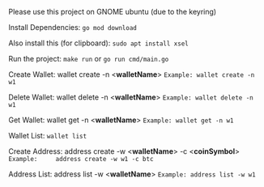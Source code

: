 Please use this project on GNOME ubuntu (due to the keyring)

Install Dependencies:
    `go mod download`

Also install this (for clipboard):
    `sudo apt install xsel`

Run the project:
`make run` or `go run cmd/main.go`

Create Wallet:
wallet create -n <**walletName**>
`Example:
    wallet create -n w1`

Delete Wallet:
wallet delete -n <**walletName**>
`Example:
    wallet delete -n w1`

Get Wallet:
wallet get -n <**walletName**>
`Example:
    wallet get -n w1`

Wallet List:
`wallet list`

Create Address:
address create -w <**walletName**> -c <**coinSymbol**>
`Example:    
address create -w w1 -c btc`

Address List:
address list -w <**walletName**>
`Example:
address list -w w1`